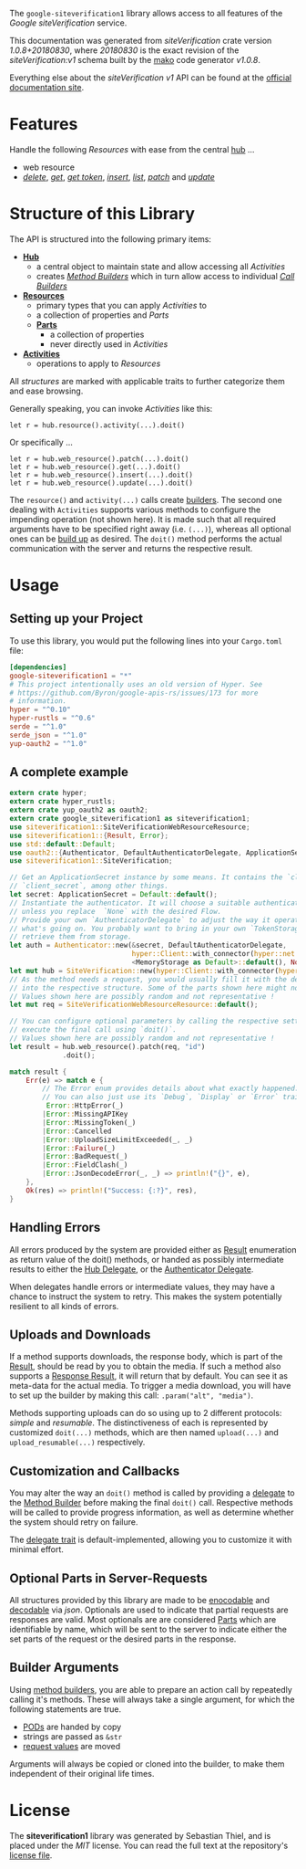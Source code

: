 <!---
DO NOT EDIT !
This file was generated automatically from 'src/mako/api/README.md.mako'
DO NOT EDIT !
-->
The `google-siteverification1` library allows access to all features of the *Google siteVerification* service.

This documentation was generated from *siteVerification* crate version *1.0.8+20180830*, where *20180830* is the exact revision of the *siteVerification:v1* schema built by the [mako](http://www.makotemplates.org/) code generator *v1.0.8*.

Everything else about the *siteVerification* *v1* API can be found at the
[official documentation site](https://developers.google.com/site-verification/).
# Features

Handle the following *Resources* with ease from the central [hub](https://docs.rs/google-siteverification1/1.0.8+20180830/google_siteverification1/struct.SiteVerification.html) ... 

* web resource
 * [*delete*](https://docs.rs/google-siteverification1/1.0.8+20180830/google_siteverification1/struct.WebResourceDeleteCall.html), [*get*](https://docs.rs/google-siteverification1/1.0.8+20180830/google_siteverification1/struct.WebResourceGetCall.html), [*get token*](https://docs.rs/google-siteverification1/1.0.8+20180830/google_siteverification1/struct.WebResourceGetTokenCall.html), [*insert*](https://docs.rs/google-siteverification1/1.0.8+20180830/google_siteverification1/struct.WebResourceInsertCall.html), [*list*](https://docs.rs/google-siteverification1/1.0.8+20180830/google_siteverification1/struct.WebResourceListCall.html), [*patch*](https://docs.rs/google-siteverification1/1.0.8+20180830/google_siteverification1/struct.WebResourcePatchCall.html) and [*update*](https://docs.rs/google-siteverification1/1.0.8+20180830/google_siteverification1/struct.WebResourceUpdateCall.html)




# Structure of this Library

The API is structured into the following primary items:

* **[Hub](https://docs.rs/google-siteverification1/1.0.8+20180830/google_siteverification1/struct.SiteVerification.html)**
    * a central object to maintain state and allow accessing all *Activities*
    * creates [*Method Builders*](https://docs.rs/google-siteverification1/1.0.8+20180830/google_siteverification1/trait.MethodsBuilder.html) which in turn
      allow access to individual [*Call Builders*](https://docs.rs/google-siteverification1/1.0.8+20180830/google_siteverification1/trait.CallBuilder.html)
* **[Resources](https://docs.rs/google-siteverification1/1.0.8+20180830/google_siteverification1/trait.Resource.html)**
    * primary types that you can apply *Activities* to
    * a collection of properties and *Parts*
    * **[Parts](https://docs.rs/google-siteverification1/1.0.8+20180830/google_siteverification1/trait.Part.html)**
        * a collection of properties
        * never directly used in *Activities*
* **[Activities](https://docs.rs/google-siteverification1/1.0.8+20180830/google_siteverification1/trait.CallBuilder.html)**
    * operations to apply to *Resources*

All *structures* are marked with applicable traits to further categorize them and ease browsing.

Generally speaking, you can invoke *Activities* like this:

```Rust,ignore
let r = hub.resource().activity(...).doit()
```

Or specifically ...

```ignore
let r = hub.web_resource().patch(...).doit()
let r = hub.web_resource().get(...).doit()
let r = hub.web_resource().insert(...).doit()
let r = hub.web_resource().update(...).doit()
```

The `resource()` and `activity(...)` calls create [builders][builder-pattern]. The second one dealing with `Activities` 
supports various methods to configure the impending operation (not shown here). It is made such that all required arguments have to be 
specified right away (i.e. `(...)`), whereas all optional ones can be [build up][builder-pattern] as desired.
The `doit()` method performs the actual communication with the server and returns the respective result.

# Usage

## Setting up your Project

To use this library, you would put the following lines into your `Cargo.toml` file:

```toml
[dependencies]
google-siteverification1 = "*"
# This project intentionally uses an old version of Hyper. See
# https://github.com/Byron/google-apis-rs/issues/173 for more
# information.
hyper = "^0.10"
hyper-rustls = "^0.6"
serde = "^1.0"
serde_json = "^1.0"
yup-oauth2 = "^1.0"
```

## A complete example

```Rust
extern crate hyper;
extern crate hyper_rustls;
extern crate yup_oauth2 as oauth2;
extern crate google_siteverification1 as siteverification1;
use siteverification1::SiteVerificationWebResourceResource;
use siteverification1::{Result, Error};
use std::default::Default;
use oauth2::{Authenticator, DefaultAuthenticatorDelegate, ApplicationSecret, MemoryStorage};
use siteverification1::SiteVerification;

// Get an ApplicationSecret instance by some means. It contains the `client_id` and 
// `client_secret`, among other things.
let secret: ApplicationSecret = Default::default();
// Instantiate the authenticator. It will choose a suitable authentication flow for you, 
// unless you replace  `None` with the desired Flow.
// Provide your own `AuthenticatorDelegate` to adjust the way it operates and get feedback about 
// what's going on. You probably want to bring in your own `TokenStorage` to persist tokens and
// retrieve them from storage.
let auth = Authenticator::new(&secret, DefaultAuthenticatorDelegate,
                              hyper::Client::with_connector(hyper::net::HttpsConnector::new(hyper_rustls::TlsClient::new())),
                              <MemoryStorage as Default>::default(), None);
let mut hub = SiteVerification::new(hyper::Client::with_connector(hyper::net::HttpsConnector::new(hyper_rustls::TlsClient::new())), auth);
// As the method needs a request, you would usually fill it with the desired information
// into the respective structure. Some of the parts shown here might not be applicable !
// Values shown here are possibly random and not representative !
let mut req = SiteVerificationWebResourceResource::default();

// You can configure optional parameters by calling the respective setters at will, and
// execute the final call using `doit()`.
// Values shown here are possibly random and not representative !
let result = hub.web_resource().patch(req, "id")
             .doit();

match result {
    Err(e) => match e {
        // The Error enum provides details about what exactly happened.
        // You can also just use its `Debug`, `Display` or `Error` traits
         Error::HttpError(_)
        |Error::MissingAPIKey
        |Error::MissingToken(_)
        |Error::Cancelled
        |Error::UploadSizeLimitExceeded(_, _)
        |Error::Failure(_)
        |Error::BadRequest(_)
        |Error::FieldClash(_)
        |Error::JsonDecodeError(_, _) => println!("{}", e),
    },
    Ok(res) => println!("Success: {:?}", res),
}

```
## Handling Errors

All errors produced by the system are provided either as [Result](https://docs.rs/google-siteverification1/1.0.8+20180830/google_siteverification1/enum.Result.html) enumeration as return value of 
the doit() methods, or handed as possibly intermediate results to either the 
[Hub Delegate](https://docs.rs/google-siteverification1/1.0.8+20180830/google_siteverification1/trait.Delegate.html), or the [Authenticator Delegate](https://docs.rs/yup-oauth2/*/yup_oauth2/trait.AuthenticatorDelegate.html).

When delegates handle errors or intermediate values, they may have a chance to instruct the system to retry. This 
makes the system potentially resilient to all kinds of errors.

## Uploads and Downloads
If a method supports downloads, the response body, which is part of the [Result](https://docs.rs/google-siteverification1/1.0.8+20180830/google_siteverification1/enum.Result.html), should be
read by you to obtain the media.
If such a method also supports a [Response Result](https://docs.rs/google-siteverification1/1.0.8+20180830/google_siteverification1/trait.ResponseResult.html), it will return that by default.
You can see it as meta-data for the actual media. To trigger a media download, you will have to set up the builder by making
this call: `.param("alt", "media")`.

Methods supporting uploads can do so using up to 2 different protocols: 
*simple* and *resumable*. The distinctiveness of each is represented by customized 
`doit(...)` methods, which are then named `upload(...)` and `upload_resumable(...)` respectively.

## Customization and Callbacks

You may alter the way an `doit()` method is called by providing a [delegate](https://docs.rs/google-siteverification1/1.0.8+20180830/google_siteverification1/trait.Delegate.html) to the 
[Method Builder](https://docs.rs/google-siteverification1/1.0.8+20180830/google_siteverification1/trait.CallBuilder.html) before making the final `doit()` call. 
Respective methods will be called to provide progress information, as well as determine whether the system should 
retry on failure.

The [delegate trait](https://docs.rs/google-siteverification1/1.0.8+20180830/google_siteverification1/trait.Delegate.html) is default-implemented, allowing you to customize it with minimal effort.

## Optional Parts in Server-Requests

All structures provided by this library are made to be [enocodable](https://docs.rs/google-siteverification1/1.0.8+20180830/google_siteverification1/trait.RequestValue.html) and 
[decodable](https://docs.rs/google-siteverification1/1.0.8+20180830/google_siteverification1/trait.ResponseResult.html) via *json*. Optionals are used to indicate that partial requests are responses 
are valid.
Most optionals are are considered [Parts](https://docs.rs/google-siteverification1/1.0.8+20180830/google_siteverification1/trait.Part.html) which are identifiable by name, which will be sent to 
the server to indicate either the set parts of the request or the desired parts in the response.

## Builder Arguments

Using [method builders](https://docs.rs/google-siteverification1/1.0.8+20180830/google_siteverification1/trait.CallBuilder.html), you are able to prepare an action call by repeatedly calling it's methods.
These will always take a single argument, for which the following statements are true.

* [PODs][wiki-pod] are handed by copy
* strings are passed as `&str`
* [request values](https://docs.rs/google-siteverification1/1.0.8+20180830/google_siteverification1/trait.RequestValue.html) are moved

Arguments will always be copied or cloned into the builder, to make them independent of their original life times.

[wiki-pod]: http://en.wikipedia.org/wiki/Plain_old_data_structure
[builder-pattern]: http://en.wikipedia.org/wiki/Builder_pattern
[google-go-api]: https://github.com/google/google-api-go-client

# License
The **siteverification1** library was generated by Sebastian Thiel, and is placed 
under the *MIT* license.
You can read the full text at the repository's [license file][repo-license].

[repo-license]: https://github.com/Byron/google-apis-rsblob/master/LICENSE.md
